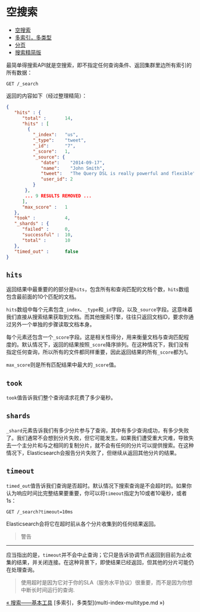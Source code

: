 空搜索
=============

* [空搜索](the-empty-search.md)
* [多索引，多类型](multi-index-multitype.md)
* [分页](pagination.md)
* [搜索精简版](search-lite.md)

最简单得搜索API就是空搜索，即不指定任何查询条件、返回集群里边所有索引的所有数据：

```shell
GET /_search
```
返回的内容如下（经过整理精简）：

```json
{
   "hits" : {
      "total" :       14,
      "hits" : [
        {
          "_index":   "us",
          "_type":    "tweet",
          "_id":      "7",
          "_score":   1,
          "_source": {
             "date":    "2014-09-17",
             "name":    "John Smith",
             "tweet":   "The Query DSL is really powerful and flexible",
             "user_id": 2
          }
       },
       ... 9 RESULTS REMOVED ...
      ],
      "max_score" :   1
   },
   "took" :           4,
   "_shards" : {
      "failed" :      0,
      "successful" :  10,
      "total" :       10
   },
   "timed_out" :      false
}
```

`hits`
-------------

返回结果中最重要的的部分是`hits`，包含所有和查询匹配的文档个数，`hits`数组包含最前面的10个匹配的文档。

`hits`数组中每个元素包含`_index`、`_type`和`_id`字段，以及`_source`字段。这意味着我们直接从搜索结果获取到文档。而其他搜索引擎，往往只返回文档ID，要求你通过另外一个单独的步骤读取文档本身。

每个元素还包含一个`_score`字段。这是相关性得分，用来衡量文档与查询匹配程度的。默认情况下，返回的结果按照`_score`降序排列。在这种情况下，我们没有指定任何查询，所以所有的文件都同样重要，因此返回结果的所有`_score`都为1。

`max_score`则是所有匹配结果中最大的`_score`值。

`took`
-------

`took`值告诉我们整个查询请求花费了多少毫秒。

`shards`
-------------

`_shard`元素告诉我们有多少分片参与了查询，其中有多少查询成功，有多少失败了。我们通常不会想到分片失败，但它可能发生。如果我们遭受重大灾难，导致失去一个主分片和与之相同的复制分片，就不会有任何的分片可以提供搜索。在这种情况下，Elasticsearch会报告分片失败了，但继续从返回其他分片的结果。



`timeout`
--------------

`timed_out`值告诉我们查询是否超时。默认情况下搜索查询是不会超时的。如果你认为响应时间比完整结果要重要，你可以将`timeout`指定为10或者10毫秒，或者1s：

```shell
GET /_search?timeout=10ms
```

Elasticsearch会将它在超时前从各个分片收集到的任何结果返回。

> 警告
-------------------------
应当指出的是，`timeout`并不会中止查询；它只是告诉协调节点返回到目前为止收集的结果，并关闭连接。在这种背景下，即使结果已经返回，但其他的分片可能仍在处理查询。

> 使用超时是因为它对于你的SLA（服务水平协议）很重要，而不是因为你想中断长时间运行的查询.

[« 搜索——基本工具](README.MD)     [多索引，多类型](multi-index-multitype.md »)
